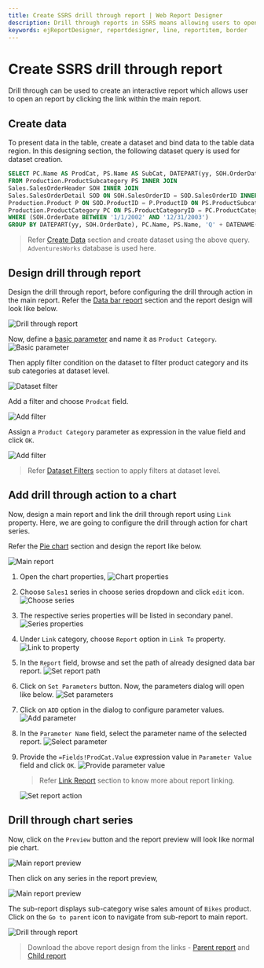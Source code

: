 ```yaml
---
title: Create SSRS drill through report | Web Report Designer
description: Drill through reports in SSRS means allowing users to open a report by clicking a link within another report and it contains details about an item that is contained in an original summary report.
keywords: ejReportDesigner, reportdesigner, line, reportitem, border
---
```


# Create SSRS drill through report

Drill through can be used to create an interactive report which allows user to open an report by clicking the link within the main report.

## Create data

To present data in the table, create a dataset and bind data to the table data region. In this designing section, the following dataset query is used for dataset creation.

```sql
SELECT PC.Name AS ProdCat, PS.Name AS SubCat, DATEPART(yy, SOH.OrderDate) AS OrderYear, 'Q' + DATENAME(qq, SOH.OrderDate) AS OrderQtr,SUM(SOD.UnitPrice * SOD.OrderQty) AS Sales
FROM Production.ProductSubcategory PS INNER JOIN
Sales.SalesOrderHeader SOH INNER JOIN
Sales.SalesOrderDetail SOD ON SOH.SalesOrderID = SOD.SalesOrderID INNER JOIN
Production.Product P ON SOD.ProductID = P.ProductID ON PS.ProductSubcategoryID = P.ProductSubcategoryID INNER JOIN
Production.ProductCategory PC ON PS.ProductCategoryID = PC.ProductCategoryID
WHERE (SOH.OrderDate BETWEEN '1/1/2002' AND '12/31/2003')
GROUP BY DATEPART(yy, SOH.OrderDate), PC.Name, PS.Name, 'Q' + DATENAME(qq, SOH.OrderDate), PS.ProductSubcategoryID
```

> Refer [Create Data](./../../manage-data/dataset/create-an-embedded-dataset/#create-an-embedded-dataset) section and create dataset using the above query. `AdventuresWorks` database is used here.

## Design drill through report

Design the drill through report, before configuring the drill through action in the main report. Refer the [Data bar report](./../../report-items/data-bar/design-ssrs-data-bar-using-table/) section and the report design will look like below.

![Drill through report](/static/assets/on-premise/images/report-designer/compose-report/create-ssrs-drill-through-report/databar-report-design.png '#width=450px')

Now, define a [basic parameter](./../../report-parameters/add/#create-parameter) and name it as `Product Category`.
![Basic parameter](/static/assets/on-premise/images/report-designer/compose-report/create-ssrs-drill-through-report/basic-parameter.png '#width=350px')

Then apply filter condition on the dataset to filter product category and its sub categories at dataset level.

![Dataset filter](/static/assets/on-premise/images/report-designer/compose-report/create-ssrs-drill-through-report/open-dataset-filter.png '#width=350px')

Add a filter and choose `Prodcat` field.

![Add filter](/static/assets/on-premise/images/report-designer/compose-report/create-ssrs-drill-through-report/add-filter.png '#width=400px')

Assign a `Product Category` parameter as expression in the value field and click `OK`.

![Add filter](/static/assets/on-premise/images/report-designer/compose-report/create-ssrs-drill-through-report/assign-parameter.png '#width=400px')

> Refer [Dataset Filters](./../../manage-data/dataset/add-a-filter-to-a-dataset/) section to apply filters at dataset level.

## Add drill through action to a chart

Now, design a main report and link the drill through report using `Link` property. Here, we are going to configure the drill through action for chart series.

Refer the [Pie chart](./../../report-items/data-bar/design-ssrs-data-bar-using-table/) section and design the report like below.

![Main report](/static/assets/on-premise/images/report-designer/compose-report/create-ssrs-drill-through-report/main-report.png)

1. Open the chart properties,
   ![Chart properties](/static/assets/on-premise/images/report-designer/compose-report/create-ssrs-drill-through-report/chart-properties.png '#width=350px')
2. Choose `Sales1` series in choose series dropdown and click `edit` icon.
   ![Choose series](/static/assets/on-premise/images/report-designer/compose-report/create-ssrs-drill-through-report/choose-series.png '#width=350px')
3. The respective series properties will be listed in secondary panel.
   ![Series properties](/static/assets/on-premise/images/report-designer/compose-report/create-ssrs-drill-through-report/series-properties.png  '#width=350px')
4. Under `Link` category, choose `Report` option in `Link To` property.
   ![Link to property](/static/assets/on-premise/images/report-designer/compose-report/create-ssrs-drill-through-report/choose-report-action.png '#width=350px')
5. In the `Report` field, browse and set the path of already designed data bar report.
   ![Set report path](/static/assets/on-premise/images/report-designer/compose-report/create-ssrs-drill-through-report/set-report-path.png '#width=350px')
6. Click on `Set Parameters` button. Now, the parameters dialog will open like below.
   ![Set parameters](/static/assets/on-premise/images/report-designer/compose-report/create-ssrs-drill-through-report/open-parameters-dialog.png '#width=350px')
7. Click on `ADD` option in the dialog to configure parameter values.
   ![Add parameter](/static/assets/on-premise/images/report-designer/compose-report/create-ssrs-drill-through-report/add-parameter-field.png '#width=350px')
8. In the `Parameter Name` field, select the parameter name of the selected report.
   ![Select parameter](/static/assets/on-premise/images/report-designer/compose-report/create-ssrs-drill-through-report/select-parameter.png '#width=350px')
9. Provide the `=Fields!ProdCat.Value` expression value in `Parameter Value` field and click `OK`.
   ![Provide parameter value](/static/assets/on-premise/images/report-designer/compose-report/create-ssrs-drill-through-report/provide-parameter-value.png '#width=350px')

   > Refer [Link Report](./../../compose-report/link-data/#report-linking) section to know more about report linking.

   ![Set report action](/static/assets/on-premise/images/report-designer/compose-report/create-ssrs-drill-through-report/set-report-action.png '#width=350px')

## Drill through chart series

Now, click on the `Preview` button and the report preview will look like normal pie chart.

![Main report preview](/static/assets/on-premise/images/report-designer/compose-report/create-ssrs-drill-through-report/report-preview.png '#width=600px')

Then click on any series in the report preview,

![Main report preview](/static/assets/on-premise/images/report-designer/compose-report/create-ssrs-drill-through-report/click-on-series.png '#width=600px')

The sub-report displays sub-category wise sales amount of `Bikes` product. Click on the `Go to parent` icon to navigate from sub-report to main report.

![Drill through report](/static/assets/on-premise/images/report-designer/compose-report/create-ssrs-drill-through-report/drill-through-report.png '#width=550px')

> Download the above report design from the links - [Parent report](https://github.com/boldreports/resources/tree/master/docs/report-designer/compose-report/create-ssrs-drill-through-report-pie-chart.rdl) and [Child report](https://github.com/boldreports/resources/tree/master/docs/report-designer/compose-report/create-ssrs-drill-through-report-databar.rdl)